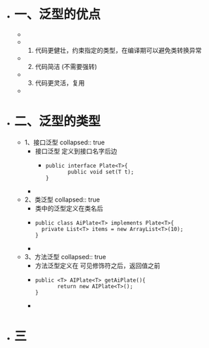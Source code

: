 - # 一、泛型的优点
	-
	- 1. 代码更健壮，约束指定的类型，在编译期可以避免类转换异常
	- 2. 代码简洁 (不需要强转)
	- 3. 代码更灵活，复用
	-
- # 二、泛型的类型
	- 1、接口泛型
	  collapsed:: true
		- 接口泛型 <T> 定义到接口名字后边
			- ```
			  public interface Plate<T>{
			         public void set(T t);
			  }
			  ```
		-
	- 2、类泛型
	  collapsed:: true
		- 类中的泛型<T>定义在类名后
		- ```
		  public class AiPlate<T> implements Plate<T>{
		  	private List<T> items = new ArrayList<T>(10);
		  }
		  ```
		-
	- 3、方法泛型
	  collapsed:: true
		- 方法泛型定义在 可见修饰符之后，返回值之前
		- ```
		  public <T> AIPlate<T> getAiPlate(){
		         return new AIPlate<T>();
		  }
		  ```
		-
- # 三